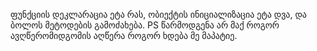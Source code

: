 ფუნქციის დეკლარაცია ეტა რას, ობიექტის ინიციალიზაცია ეტა დვა, და ბოლოს მეტოდების გამოძახება.
PS წარმოდგენა არ მაქ როგორ ავღწერომიდგომის აღწერა როგორ ხდება მე მაპატიე.